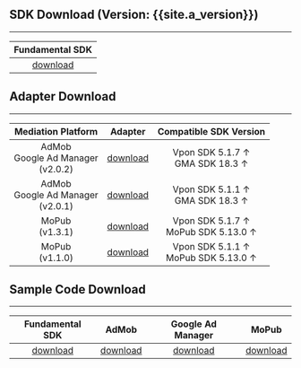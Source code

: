 ## SDK Download (Version: {{site.a_version}})
---

| Fundamental SDK |
|:---------------:|
|[download][1]    |


## Adapter Download
---

| Mediation Platform | Adapter | Compatible SDK Version|
|:------------------:|:-------:|:---:|
| AdMob <br> Google Ad Manager <br> (v2.0.2) | [download][2] | Vpon SDK 5.1.7 ↑ <br> GMA SDK 18.3 ↑ | 
| AdMob <br> Google Ad Manager <br> (v2.0.1) | [download][2] | Vpon SDK 5.1.1 ↑ <br> GMA SDK 18.3 ↑ | 
| MoPub <br> (v1.3.1)| [download][3] | Vpon SDK 5.1.7 ↑ <br> MoPub SDK 5.13.0 ↑ |
| MoPub <br> (v1.1.0)| [download][4] | Vpon SDK 5.1.1 ↑ <br> MoPub SDK 5.13.0 ↑ |

<!-- | Smatto | [download][5] | | -->


## Sample Code Download
---

| Fundamental SDK    | AdMob         | Google Ad Manager | MoPub        |
|:------------------:|:-------------:|:-----------------:|:------------:|
| [download][6]      | [download][7] | [download][7]     | [download][8]| 

<!-- 
Smaato        |
:-------------:|
[download][9] | -->


[1]: https://m.vpadn.com/sdk/vpadn-sdk-obf5110-31101202-2101131633-1f708eb.aar
[2]: https://github.com/vpon-sdk/Vpon-android-examples/tree/master/admob-adapter
[3]: https://github.com/vpon-sdk/Vpon-android-examples/tree/master/adapter/MoPub%20Adapter/v1.3.0
[4]: https://github.com/vpon-sdk/Vpon-android-examples/tree/master/adapter/MoPub%20Adapter/v1.1.0
[5]: https://github.com/vpon-sdk/Vpon-mobile-android-examples/tree/master/Adapter/SmaatoCustomEvents
[6]: https://github.com/vpon-sdk/Vpon-android-examples
[7]: https://github.com/vpon-sdk/Vpon-android-examples/tree/master/admobexample
[8]: https://github.com/vpon-sdk/Vpon-android-examples/tree/master/mopubexample
[9]: https://github.com/vpon-sdk/Vpon-mobile-android-examples/tree/master/Mediation/SmaatoExample

